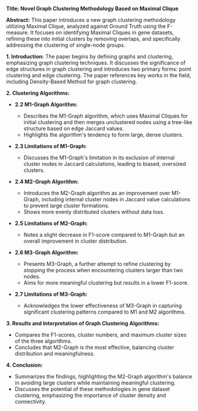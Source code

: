 **Title: Novel Graph Clustering Methodology Based on Maximal Clique**

**Abstract:**
This paper introduces a new graph clustering methodology utilizing Maximal Clique, analyzed against Ground Truth using the F-measure. It focuses on identifying Maximal Cliques in gene datasets, refining these into initial clusters by removing overlaps, and specifically addressing the clustering of single-node groups.

**1. Introduction:**
The paper begins by defining graphs and clustering, emphasizing graph clustering techniques. It discusses the significance of edge structures in graph clustering and introduces two primary forms: point clustering and edge clustering. The paper references key works in the field, including Density-Based Method for graph clustering.

**2. Clustering Algorithms:**
- **2.2 M1-Graph Algorithm:** 
  - Describes the M1-Graph algorithm, which uses Maximal Cliques for initial clustering and then merges unclustered nodes using a tree-like structure based on edge Jaccard values. 
  - Highlights the algorithm's tendency to form large, dense clusters.

- **2.3 Limitations of M1-Graph:** 
  - Discusses the M1-Graph's limitation in its exclusion of internal cluster nodes in Jaccard calculations, leading to biased, oversized clusters.

- **2.4 M2-Graph Algorithm:** 
  - Introduces the M2-Graph algorithm as an improvement over M1-Graph, including internal cluster nodes in Jaccard value calculations to prevent large cluster formations.
  - Shows more evenly distributed clusters without data loss.

- **2.5 Limitations of M2-Graph:** 
  - Notes a slight decrease in F1-score compared to M1-Graph but an overall improvement in cluster distribution.

- **2.6 M3-Graph Algorithm:** 
  - Presents M3-Graph, a further attempt to refine clustering by stopping the process when encountering clusters larger than two nodes.
  - Aims for more meaningful clustering but results in a lower F1-score.

- **2.7 Limitations of M3-Graph:** 
  - Acknowledges the lower effectiveness of M3-Graph in capturing significant clustering patterns compared to M1 and M2 algorithms.

**3. Results and Interpretation of Graph Clustering Algorithms:**
- Compares the F1-scores, cluster numbers, and maximum cluster sizes of the three algorithms.
- Concludes that M2-Graph is the most effective, balancing cluster distribution and meaningfulness.

**4. Conclusion:**
- Summarizes the findings, highlighting the M2-Graph algorithm's balance in avoiding large clusters while maintaining meaningful clustering.
- Discusses the potential of these methodologies in gene dataset clustering, emphasizing the importance of cluster density and connectivity.
